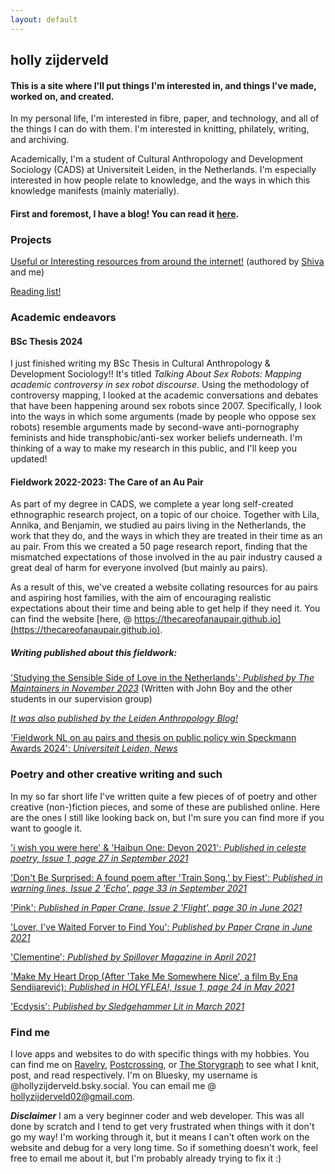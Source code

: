 ```yaml
---
layout: default
---
```

## holly zijderveld
#### This is a site where I'll put things I'm interested in, and things I've made, worked on, and created. 

In my personal life, I'm interested in fibre, paper, and technology, and all of the things I can do with them. I'm interested in knitting, philately, writing, and archiving.

Academically, I'm a student of Cultural Anthropology and Development Sociology (CADS) at Universiteit Leiden, in the Netherlands. I'm especially interested in how people relate to knowledge, and the ways in which this knowledge manifests (mainly materially).

#### First and foremost, I have a blog! You can read it [here](https://hollyz1jderveld.github.io/blog/contents).

### Projects
[Useful or Interesting resources from around the internet!](https://gl0bsec.github.io/fun_websites.html) (authored by [Shiva](https://gl0bsec.github.io/) and me)

[Reading list!](https://hollyz1jderveld.github.io/reading-list/)

### Academic endeavors

#### BSc Thesis 2024
I just finished writing my BSc Thesis in Cultural Anthropology & Development Sociology!! It's titled *Talking About Sex Robots: Mapping academic controversy in sex robot discourse*. Using the methodology of controversy mapping, I looked at the academic conversations and debates that have been happening around sex robots since 2007. Specifically, I look into the ways in which some arguments (made by people who oppose sex robots) resemble arguments made by second-wave anti-pornography feminists and hide transphobic/anti-sex worker beliefs underneath. I'm thinking of a way to make my research in this public, and I'll keep you updated!

#### Fieldwork 2022-2023: The Care of an Au Pair
As part of my degree in CADS, we complete a year long self-created ethnographic research project, on a topic of our choice. Together with Lila, Annika, and Benjamín, we studied au pairs living in the Netherlands, the work that they do, and the ways in which they are treated in their time as an au pair. From this we created a 50 page research report, finding that the mismatched expectations of those involved in the au pair industry caused a great deal of harm for everyone involved (but mainly au pairs). 

As a result of this, we've created a website collating resources for au pairs and aspiring host families, with the aim of encouraging realistic expectations about their time and being able to get help if they need it. You can find the website [here, @ https://thecareofanaupair.github.io](https://thecareofanaupair.github.io).
##### Writing published about this fieldwork:
['Studying the Sensible Side of Love in the Netherlands': *Published by The Maintainers in November 2023*](https://themaintainers.org/studying-the-sensible-side-of-love-in-the-netherlands/) (Written with John Boy and the other students in our supervision group)

*[It was also published by the Leiden Anthropology Blog!](https://www.leidenanthropologyblog.nl/articles/studying-the-sensible-side-of-love-in-the-netherlands)*

['Fieldwork NL on au pairs and thesis on public policy win Speckmann Awards 2024': *Universiteit Leiden, News*](https://www.universiteitleiden.nl/en/news/2024/03/fieldwork-nl-on-au-pairs-and-thesis-on-public-policy-win-speckmann-awards-2024)

### Poetry and other creative writing and such
In my so far short life I've written quite a few pieces of of poetry and other creative (non-)fiction pieces, and some of these are published online. Here are the ones I still like looking back on, but I'm sure you can find more if you want to google it. 

['i wish you were here' & 'Haibun One: Devon 2021': *Published in celeste poetry, Issue 1, page 27 in September 2021*](https://celestitepoetry.wixsite.com/journal/issues)

['Don't Be Surprised: A found poem after 'Train Song,' by Fiest': *Published in warning lines, Issue 2 'Echo', page 33 in September 2021*](https://www.warninglines.com/_files/ugd/f808f7_e036a27294e4412b96ecc98522eebbc1.pdf)

['Pink': *Published in Paper Crane, Issue 2 'Flight', page 30 in June 2021*](https://www.calameo.com/read/0066295039cc17c27046b?authid=CCXTNUkrflKT)

['Lover, I've Waited Forver to Find You': *Published by Paper Crane in June 2021*](https://www.papercranejournal.com/lover-ive-waited-forever-to-find-you-zijderveld.html)

['Clementine': *Published by Spillover Magazine in April 2021*](https://spillovermagazine.wordpress.com/2021/05/01/clementine/)

['Make My Heart Drop (After 'Take Me Somewhere Nice', a film By Ena Sendijarević): *Published in HOLYFLEA!, Issue 1, page 24 in May 2021*](https://holyflea.files.wordpress.com/2021/04/holyflea-issue-one.pdf)

['Ecdysis': *Published by Sledgehammer Lit in March 2021*](https://www.sledgehammerlit.com/post/ecdysis-by-holly-zijderveld)

### Find me
I love apps and websites to do with specific things with my hobbies. You can find me on [Ravelry](https://www.ravelry.com/people/Midnight4225), [Postcrossing](https://www.postcrossing.com/user/Midnight4225), or [The Storygraph](https://app.thestorygraph.com/profile/hollyzijderveld) to see what I knit, post, and read respectively. I'm on Bluesky, my username is @hollyzijderveld.bsky.social. You can email me @ [hollyzijderveld02@gmail.com](mailto:hollyzijderveld02@gmail.com). 

***Disclaimer*** I am a very beginner coder and web developer. This was all done by scratch and I tend to get very frustrated when things with it don't go my way! I'm working through it, but it means I can't often work on the website and debug for a very long time. So if something doesn't work, feel free to email me about it, but I'm probably already trying to fix it :)


